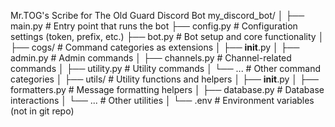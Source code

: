 Mr.TOG's Scribe for The Old Guard Discord Bot
my_discord_bot/
│
├── main.py              # Entry point that runs the bot
├── config.py            # Configuration settings (token, prefix, etc.)
├── bot.py               # Bot setup and core functionality
│
├── cogs/                # Command categories as extensions
│   ├── __init__.py
│   ├── admin.py         # Admin commands
│   ├── channels.py      # Channel-related commands
│   ├── utility.py       # Utility commands
│   └── ...              # Other command categories
│
├── utils/               # Utility functions and helpers
│   ├── __init__.py
│   ├── formatters.py    # Message formatting helpers
│   ├── database.py      # Database interactions
│   └── ...              # Other utilities
│
└── .env                 # Environment variables (not in git repo)